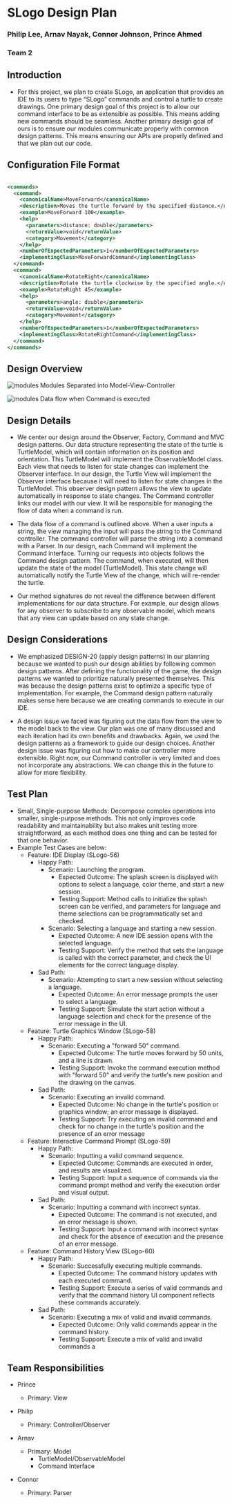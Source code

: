 # SLogo Design Plan

### Philip Lee, Arnav Nayak, Connor Johnson, Prince Ahmed

### Team 2

## Introduction

* For this project, we plan to create SLogo, an application that provides an IDE to its users to
  type “SLogo” commands and control a turtle to create drawings. One primary design goal of this
  project is to allow our command interface to be as extensible as possible. This means adding new
  commands should be seamless. Another primary design goal of ours is to ensure our modules
  communicate properly with common design patterns. This means ensuring our APIs are properly
  defined and that we plan out our code.

## Configuration File Format

```xml

<commands>
  <command>
    <canonicalName>MoveForward</canonicalName>
    <description>Moves the turtle forward by the specified distance.</description>
    <example>MoveForward 100</example>
    <help>
      <parameters>distance: double</parameters>
      <returnValue>void</returnValue>
      <category>Movement</category>
    </help>
    <numberOfExpectedParameters>1</numberOfExpectedParameters>
    <implementingClass>MoveForwardCommand</implementingClass>
  </command>
  <command>
    <canonicalName>RotateRight</canonicalName>
    <description>Rotate the turtle clockwise by the specified angle.</description>
    <example>RotateRight 45</example>
    <help>
      <parameters>angle: double</parameters>
      <returnValue>void</returnValue>
      <category>Movement</category>
    </help>
    <numberOfExpectedParameters>1</numberOfExpectedParameters>
    <implementingClass>RotateRightCommand</implementingClass>
  </command>
</commands>
```

## Design Overview

![modules](../images/modules.png)
Modules Separated into Model-View-Controller

![modules](../images/dataflow.png)
Data flow when Command is executed

## Design Details

* We center our design around the Observer, Factory, Command and MVC design patterns. Our data
  structure representing the state of the turtle is TurtleModel, which will contain information on
  its position and orientation. This TurtleModel will implement the ObservableModel class. Each view
  that needs to listen for state changes can implement the Observer interface. In our design, the
  Turtle View will implement the Observer interface because it will need to listen for state changes
  in the TurtleModel. This observer design pattern allows the view to update automatically in
  response to state changes. The Command controller links our model with our view. It will be
  responsible for managing the flow of data when a command is run.

* The data flow of a command is outlined above. When a user inputs a string, the view managing the
  input will pass the string to the Command controller. The command controller will parse the string
  into a command with a Parser. In our design, each Command will implement the Command interface.
  Turning our requests into objects follows the Command design pattern. The command, when executed,
  will then update the state of the model (TurtleModel). This state change will automatically notify
  the Turtle View of the change, which will re-render the turtle.

* Our method signatures do not reveal the difference between different implementations for our data
  structure. For example, our design allows for any observer to subscribe to any observable model,
  which means that any view can update based on any state change.

## Design Considerations

* We emphasized DESIGN-20 (apply design patterns) in our planning because we wanted to push our
  design abilities by following common design patterns. After defining the functionality of the
  game, the design patterns we wanted to prioritize naturally presented themselves. This was because
  the design patterns exist to optimize a specific type of implementation. For example, the Command
  design pattern naturally makes sense here because we are creating commands to execute in our IDE.

* A design issue we faced was figuring out the data flow from the view to the model back to the
  view. Our plan was one of many discussed and each iteration had its own benefits and drawbacks.
  Again, we used the design patterns as a framework to guide our design choices. Another design
  issue was figuring out how to make our controller more extensible. Right now, our Command
  controller is very limited and does not incorporate any abstractions. We can change this in the
  future to allow for more flexibility.

## Test Plan

* Small, Single-purpose Methods: Decompose complex operations into smaller, single-purpose methods.
  This not only improves code readability and maintainability but also makes unit testing more
  straightforward, as each method does one thing and can be tested for that one behavior.
* Example Test Cases are below:
    * Feature: IDE Display (SLogo-56)
        * Happy Path:
            * Scenario: Launching the program.
                * Expected Outcome: The splash screen is displayed with options to select a
                  language, color theme, and start a new session.
                * Testing Support: Method calls to initialize the splash screen can be verified, and
                  parameters for language and theme selections can be programmatically set and
                  checked.
            * Scenario: Selecting a language and starting a new session.
                * Expected Outcome: A new IDE session opens with the selected language.
                * Testing Support: Verify the method that sets the language is called with the
                  correct parameter, and check the UI elements for the correct language display.
        * Sad Path:
            * Scenario: Attempting to start a new session without selecting a language.
                * Expected Outcome: An error message prompts the user to select a language.
                * Testing Support: Simulate the start action without a language selection and check
                  for the presence of the error message in the UI.
    * Feature: Turtle Graphics Window (SLogo-58)
        * Happy Path:
            * Scenario: Executing a "forward 50" command.
                * Expected Outcome: The turtle moves forward by 50 units, and a line is drawn.
                * Testing Support: Invoke the command execution method with "forward 50" and verify
                  the
                  turtle's new position and the drawing on the canvas.
        * Sad Path:
            * Scenario: Executing an invalid command.
                * Expected Outcome: No change in the turtle's position or graphics window; an error
                  message is displayed.
                * Testing Support: Try executing an invalid command and check for no change in the
                  turtle's position and the presence of an error message
    * Feature: Interactive Command Prompt (SLogo-59)
        * Happy Path:
            * Scenario: Inputting a valid command sequence.
                * Expected Outcome: Commands are executed in order, and results are visualized.
                * Testing Support: Input a sequence of commands via the command prompt method and
                  verify
                  the execution order and visual output.
        * Sad Path:
            * Scenario: Inputting a command with incorrect syntax.
                * Expected Outcome: The command is not executed, and an error message is shown.
                * Testing Support: Input a command with incorrect syntax and check for the absence
                  of
                  execution and the presence of an error message.
    * Feature: Command History View (SLogo-60)
        * Happy Path:
            * Scenario: Successfully executing multiple commands.
                * Expected Outcome: The command history updates with each executed command.
                * Testing Support: Execute a series of valid commands and verify that the command
                  history UI
                  component reflects these commands accurately.
        * Sad Path:
            * Scenario: Executing a mix of valid and invalid commands.
                * Expected Outcome: Only valid commands appear in the command history.
                * Testing Support: Execute a mix of valid and invalid commands a

## Team Responsibilities

* Prince
    * Primary: View

* Philip
    * Primary: Controller/Observer

* Arnav
    * Primary: Model
        * TurtleModel/ObservableModel
        * Command Interface

* Connor
    * Primary: Parser

